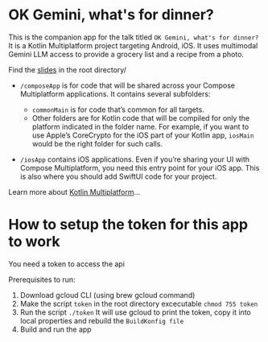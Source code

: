 # OK Gemini, what's for dinner?

This is the companion app for the talk titled `OK Gemini, what's for dinner?`
It is a Kotlin Multiplatform project targeting Android, iOS. It uses multimodal Gemini LLM access to provide a grocery list and a recipe from a photo.

Find the [slides](ok_gemini_slides.pdf) in the root directory/

* `/composeApp` is for code that will be shared across your Compose Multiplatform applications.
  It contains several subfolders:
  - `commonMain` is for code that’s common for all targets.
  - Other folders are for Kotlin code that will be compiled for only the platform indicated in the folder name.
    For example, if you want to use Apple’s CoreCrypto for the iOS part of your Kotlin app,
    `iosMain` would be the right folder for such calls.

* `/iosApp` contains iOS applications. Even if you’re sharing your UI with Compose Multiplatform, 
  you need this entry point for your iOS app. This is also where you should add SwiftUI code for your project.


Learn more about [Kotlin Multiplatform](https://www.jetbrains.com/help/kotlin-multiplatform-dev/get-started.html)…

# How to setup the token for this app to work

You need a token to access the api

Prerequisites to run:
1. Download gcloud CLI (using brew gcloud command)
2. Make the script `token` in the root directory excecutable `chmod 755 token`
3. Run the script `./token` It will use gcloud to print the token, copy it into local properties and rebuild the `BuildKonfig file`
4. Build and run the app
